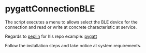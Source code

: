 # pygattConnectionBLE

The script executes a menu to allows select the BLE device for the connection and read or write at concrete characteristic at service.

Regards to <a href="https://github.com/peplin">peplin</a> for his repo example: <a href="https://github.com/peplin/pygatt">pygatt</a>

Follow the installation steps and take notice at system requirements.
